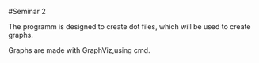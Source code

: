 #Seminar 2

The programm is designed to create dot files, which will be used to create graphs.

Graphs are made with GraphViz,using cmd.
